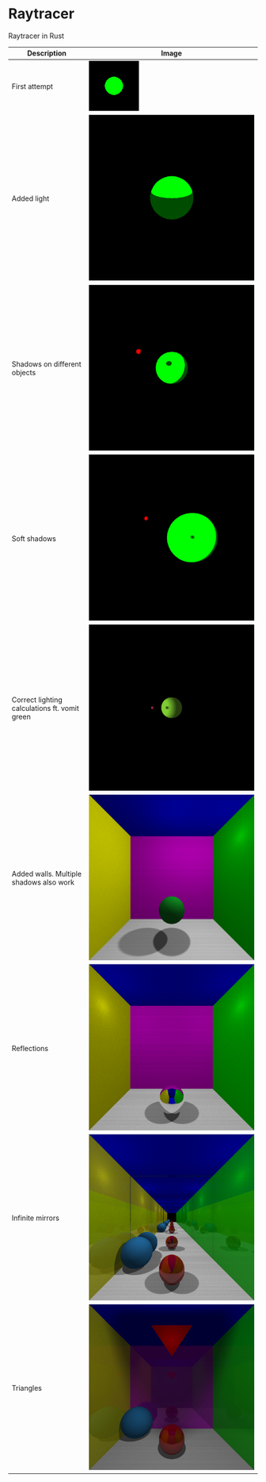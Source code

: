# Raytracer
Raytracer in Rust

Description|Image
-----------|-----
First attempt|![image](https://github.com/default-username-852/raytracer/blob/master/gallery/v1.png)
Added light|![image](https://github.com/default-username-852/raytracer/blob/master/gallery/v2.png)
Shadows on different objects|![image](https://github.com/default-username-852/raytracer/blob/master/gallery/v4.png)
Soft shadows|![image](https://github.com/default-username-852/raytracer/blob/master/gallery/v5.png)
Correct lighting calculations ft. vomit green|![image](https://github.com/default-username-852/raytracer/blob/master/gallery/v6.png)
Added walls. Multiple shadows also work|![image](https://github.com/default-username-852/raytracer/blob/master/gallery/v7.png)
Reflections|![image](https://github.com/default-username-852/raytracer/blob/master/gallery/v8.png)
Infinite mirrors|![image](https://github.com/default-username-852/raytracer/blob/master/gallery/v9.png)
Triangles|![image](https://github.com/default-username-852/raytracer/blob/master/gallery/v10.png)
